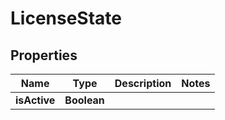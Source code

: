 
# LicenseState

## Properties
Name | Type | Description | Notes
------------ | ------------- | ------------- | -------------
**isActive** | **Boolean** |  | 



